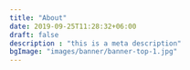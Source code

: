 ```yaml
---
title: "About"
date: 2019-09-25T11:28:32+06:00
draft: false
description : "this is a meta description"
bgImage: "images/banner/banner-top-1.jpg"
---
```


